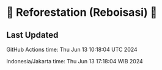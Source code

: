 
# 🌳 Reforestation (Reboisasi) 🌲

## Last Updated

GitHub Actions time: Thu Jun 13 10:18:04 UTC 2024

Indonesia/Jakarta time: Thu Jun 13 17:18:04 WIB 2024
